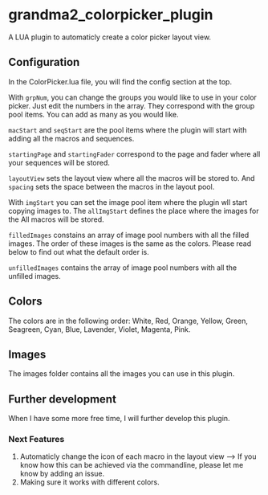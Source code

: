 # grandma2_colorpicker_plugin

A LUA plugin to automaticly create a color picker layout view.

## Configuration
In the ColorPicker.lua file, you will find the config section at the top.

With `grpNum`, you can change the groups you would like to use in your color picker.
Just edit the numbers in the array. They correspond with the group pool items.
You can add as many as you would like.

`macStart` and `seqStart` are the pool items where the plugin will start with adding all the macros and sequences.

`startingPage` and `startingFader` correspond to the page and fader where all your sequences will be stored.

`layoutView` sets the layout view where all the macros will be stored to.
And `spacing` sets the space between the macros in the layout pool.

With `imgStart` you can set the image pool item where the plugin wll start copying images to.
The `allImgStart` defines the place where the images for the All macros will be stored.

`filledImages` constains an array of image pool numbers with all the filled images.
The order of these images is the same as the colors. Please read below to find out what the default order is.

`unfilledImages` contains the array of image pool numbers with all the unfilled images. 


## Colors

The colors are in the following order:
White, Red, Orange, Yellow, Green, Seagreen, Cyan, Blue, Lavender, Violet, Magenta, Pink.


## Images 
The images folder contains all the images you can use in this plugin.


## Further development

When I have some more free time, I will further develop this plugin.

### Next Features

1. Automaticly change the icon of each macro in the layout view --> If you know how this can be achieved via the commandline, please let me know by adding an issue.
2. Making sure it works with different colors.